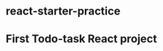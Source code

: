 # react-starter-practice
# First Todo-task React project
<!-- [Edit on StackBlitz ⚡️](https://stackblitz.com/edit/react-ovtvhv) -->